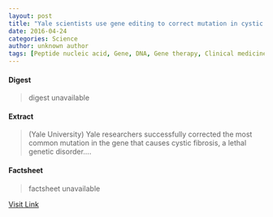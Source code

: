 ```yaml
---
layout: post
title: "Yale scientists use gene editing to correct mutation in cystic fibrosis"
date: 2016-04-24
categories: Science
author: unknown author
tags: [Peptide nucleic acid, Gene, DNA, Gene therapy, Clinical medicine, Health sciences, Medical specialties, Organisms, Biochemistry, Medicine, Molecular biology, Biotechnology, Genetics, Life sciences, Biology]
---
```



#### Digest
>digest unavailable

#### Extract
>(Yale University) Yale researchers successfully corrected the most common mutation in the gene that causes cystic fibrosis, a lethal genetic disorder....

#### Factsheet
>factsheet unavailable

[Visit Link](http://www.eurekalert.org/pub_releases/2015-04/yu-ysu042715.php)


